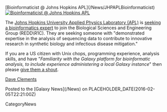 <div class='newsItemHeader'>[Bioinformaticist @ Johns Hopkins APL](/News/JHPAPLBioinformaticist)</div>

<div class='right'><a href='https://jhuapl.taleo.net/careersection/2/jobdetail.ftl?job=11077'><img src='/Images/Logos/JHU_APL.png' alt='Bioinformaticist @ Johns Hopkins APL' /></a>
</div>

The [Johns Hopkins University Applied Physics Laboratory (APL)](http://www.jhuapl.edu/) is [seeking a bioinformatics expert](https://jhuapl.taleo.net/careersection/2/jobdetail.ftl?job=11077) to join the Biological Sciences and Engineering Group (REDD\R1C). They are seeking someone with "demonstrated expertise in the analysis of sequencing data to contribute to innovative research in synthetic biology and infectious disease mitigation."  

If you are a US citizen with Unix chops, programming experience, analysis skills, and have "*Familiarity with the Galaxy platform for bioinformatic analysis, to include experience administering a local Galaxy instance*" then please [give them a shout](https://jhuapl.taleo.net/careersection/2/jobdetail.ftl?job=11077).

[Dave Clements](/DaveClements)

<div class='newsItemFooter'>Posted to the [Galaxy News](/News) on PLACEHOLDER_DATE(2016-02-05T22:21:00Z)</div>

CategoryNews
